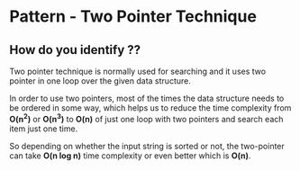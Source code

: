 # Pattern - Two Pointer Technique

## How do you identify ??

Two pointer technique is normally used for searching and it uses two pointer in one loop over the given data structure.

In order to use two pointers, most of the times the data structure needs to be ordered in some way, which helps us to reduce the time complexity from **O(n<sup>2</sup>)** or **O(n<sup>3</sup>)** to **O(n)** of just one loop with two pointers and search each item just one time.

So depending on whether the input string is sorted or not, the two-pointer can take **O(n log n)** time complexity or even better which is **O(n)**.

 